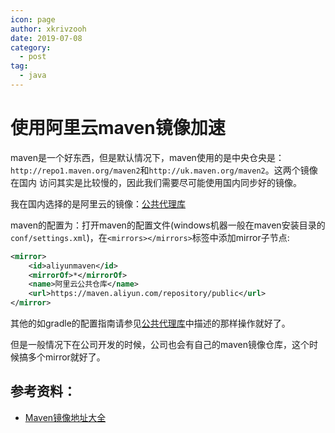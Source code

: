 ```yaml
---
icon: page
author: xkrivzooh
date: 2019-07-08
category:
  - post
tag:
  - java
---
```


# 使用阿里云maven镜像加速

maven是一个好东西，但是默认情况下，maven使用的是中央仓央是：`http://repo1.maven.org/maven2`和`http://uk.maven.org/maven2`。这两个镜像在国内
访问其实是比较慢的，因此我们需要尽可能使用国内同步好的镜像。

我在国内选择的是阿里云的镜像：[公共代理库](https://help.aliyun.com/document_detail/102512.html?spm=a2c40.aliyun_maven_repo.0.0.36183054vJNru5)

maven的配置为：打开maven的配置文件(windows机器一般在maven安装目录的`conf/settings.xml`)，在`<mirrors></mirrors>`标签中添加mirror子节点:

```xml
<mirror>
    <id>aliyunmaven</id>
    <mirrorOf>*</mirrorOf>
    <name>阿里云公共仓库</name>
    <url>https://maven.aliyun.com/repository/public</url>
</mirror>
```

其他的如gradle的配置指南请参见[公共代理库](https://help.aliyun.com/document_detail/102512.html?spm=a2c40.aliyun_maven_repo.0.0.36183054vJNru5)中描述的那样操作就好了。

但是一般情况下在公司开发的时候，公司也会有自己的maven镜像仓库，这个时候搞多个mirror就好了。

## 参考资料：

- [Maven镜像地址大全](https://blog.csdn.net/Hello_World_QWP/article/details/82459915)
